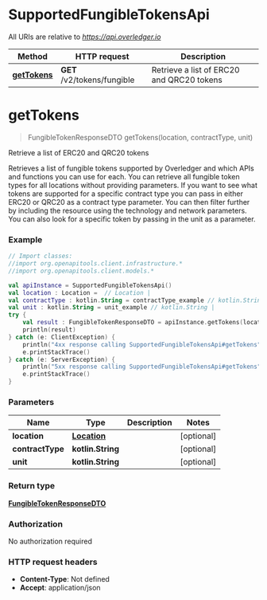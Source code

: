 # SupportedFungibleTokensApi

All URIs are relative to *https://api.overledger.io*

Method | HTTP request | Description
------------- | ------------- | -------------
[**getTokens**](SupportedFungibleTokensApi.md#getTokens) | **GET** /v2/tokens/fungible | Retrieve a list of ERC20 and QRC20 tokens


<a name="getTokens"></a>
# **getTokens**
> FungibleTokenResponseDTO getTokens(location, contractType, unit)

Retrieve a list of ERC20 and QRC20 tokens

Retrieves a list of fungible tokens supported by Overledger and which APIs and functions you can use for each. You can retrieve all fungible token types for all locations without providing parameters. If you want to see what tokens are supported for a specific contract type you can pass in either ERC20 or QRC20 as a contract type parameter. You can then filter further by including the resource using the technology and network parameters. You can also look for a specific token by passing in the unit as a parameter.

### Example
```kotlin
// Import classes:
//import org.openapitools.client.infrastructure.*
//import org.openapitools.client.models.*

val apiInstance = SupportedFungibleTokensApi()
val location : Location =  // Location | 
val contractType : kotlin.String = contractType_example // kotlin.String | 
val unit : kotlin.String = unit_example // kotlin.String | 
try {
    val result : FungibleTokenResponseDTO = apiInstance.getTokens(location, contractType, unit)
    println(result)
} catch (e: ClientException) {
    println("4xx response calling SupportedFungibleTokensApi#getTokens")
    e.printStackTrace()
} catch (e: ServerException) {
    println("5xx response calling SupportedFungibleTokensApi#getTokens")
    e.printStackTrace()
}
```

### Parameters

Name | Type | Description  | Notes
------------- | ------------- | ------------- | -------------
 **location** | [**Location**](.md)|  | [optional]
 **contractType** | **kotlin.String**|  | [optional]
 **unit** | **kotlin.String**|  | [optional]

### Return type

[**FungibleTokenResponseDTO**](FungibleTokenResponseDTO.md)

### Authorization

No authorization required

### HTTP request headers

 - **Content-Type**: Not defined
 - **Accept**: application/json

